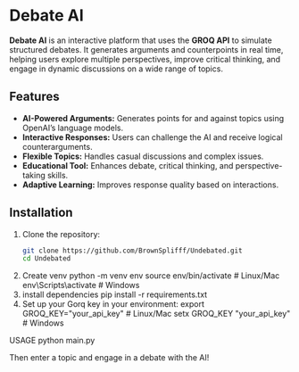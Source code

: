 # Debate AI

**Debate AI** is an interactive platform that uses the **GROQ API** to simulate structured debates. It generates arguments and counterpoints in real time, helping users explore multiple perspectives, improve critical thinking, and engage in dynamic discussions on a wide range of topics.

## Features

- **AI-Powered Arguments:** Generates points for and against topics using OpenAI’s language models.
- **Interactive Responses:** Users can challenge the AI and receive logical counterarguments.
- **Flexible Topics:** Handles casual discussions and complex issues.
- **Educational Tool:** Enhances debate, critical thinking, and perspective-taking skills.
- **Adaptive Learning:** Improves response quality based on interactions.

## Installation

1. Clone the repository:
   ```bash
   git clone https://github.com/BrownSplifff/Undebated.git
   cd Undebated
2. Create venv
  python -m venv env
  source env/bin/activate   # Linux/Mac
  env\Scripts\activate      # Windows
3. install dependencies
  pip install -r requirements.txt
4. Set up your Gorq key in your environment:
  export GROQ_KEY="your_api_key"    # Linux/Mac
  setx GROQ_KEY "your_api_key"      # Windows

USAGE
python main.py

Then enter a topic and engage in a debate with the AI!


